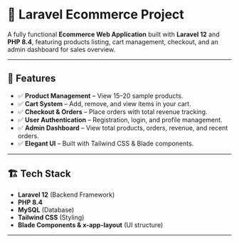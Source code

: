 # 🛒 Laravel Ecommerce Project

A fully functional **Ecommerce Web Application** built with **Laravel 12** and **PHP 8.4**, featuring products listing, cart management, checkout, and an admin dashboard for sales overview.

---

## 🚀 Features

- ✅ **Product Management** – View 15–20 sample products.
- ✅ **Cart System** – Add, remove, and view items in your cart.
- ✅ **Checkout & Orders** – Place orders with total revenue tracking.
- ✅ **User Authentication** – Registration, login, and profile management.
- ✅ **Admin Dashboard** – View total products, orders, revenue, and recent orders.
- ✅ **Elegant UI** – Built with Tailwind CSS & Blade components.

---

## 🏗️ Tech Stack

- **Laravel 12** (Backend Framework)
- **PHP 8.4**
- **MySQL** (Database)
- **Tailwind CSS** (Styling)
- **Blade Components & x-app-layout** (UI structure)

---


